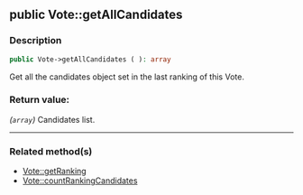 ## public Vote::getAllCandidates

### Description    

```php
public Vote->getAllCandidates ( ): array
```

Get all the candidates object set in the last ranking of this Vote.
    

### Return value:   

*(```array```)* Candidates list.


---------------------------------------

### Related method(s)      

* [Vote::getRanking](../Vote%20Class/public%20Vote--getRanking.md)    
* [Vote::countRankingCandidates](../Vote%20Class/public%20Vote--countRankingCandidates.md)    

